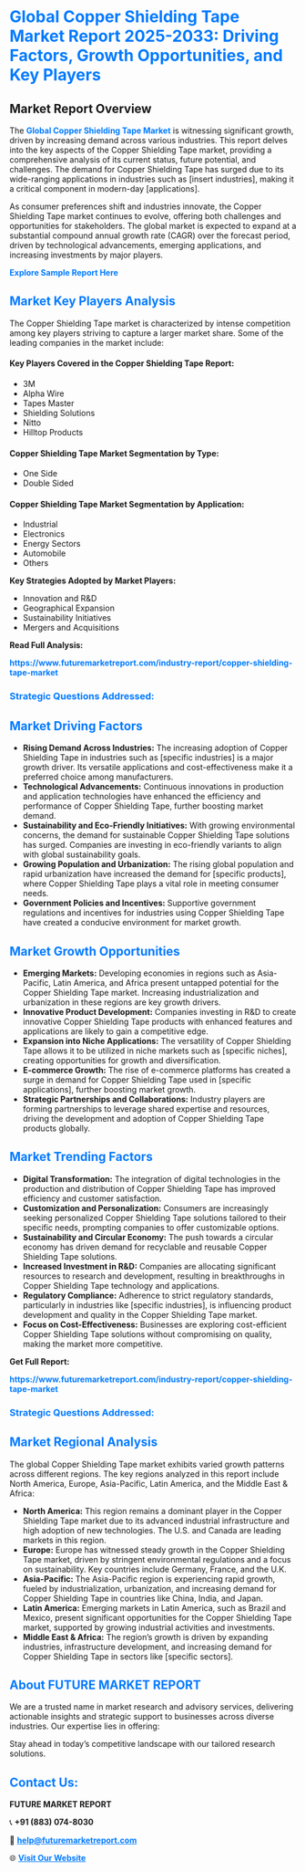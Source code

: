 <h1 style="color: #007BFF;">Global Copper Shielding Tape Market Report 2025-2033: Driving Factors, Growth Opportunities, and Key Players</h1>

<section id="overview">
<h2>Market Report Overview</h2>
<p>The <a href="https://www.futuremarketreport.com/industry-report/copper-shielding-tape-market" style="color: #007BFF; text-decoration: none;"><strong>Global Copper Shielding Tape Market</strong></a> is witnessing significant growth, driven by increasing demand across various industries. This report delves into the key aspects of the Copper Shielding Tape market, providing a comprehensive analysis of its current status, future potential, and challenges. The demand for Copper Shielding Tape has surged due to its wide-ranging applications in industries such as [insert industries], making it a critical component in modern-day [applications].</p>
<p>As consumer preferences shift and industries innovate, the Copper Shielding Tape market continues to evolve, offering both challenges and opportunities for stakeholders. The global market is expected to expand at a substantial compound annual growth rate (CAGR) over the forecast period, driven by technological advancements, emerging applications, and increasing investments by major players.</p>
</section>

<section id="overview">
<p><a href="https://www.futuremarketreport.com/request-sample/reportId=85938" style="color: #007BFF; text-decoration: none;"><strong>Explore Sample Report Here</strong></a></p>
</section>

<section id="key-players">
<h2 style="color: #007BFF;">Market Key Players Analysis</h2>
<p>The Copper Shielding Tape market is characterized by intense competition among key players striving to capture a larger market share. Some of the leading companies in the market include:</p>
<h4>Key Players Covered in the Copper Shielding Tape Report:</h4>
<ul><li>3M</li><li>Alpha Wire</li><li>Tapes Master</li><li>Shielding Solutions</li><li>Nitto</li><li>Hilltop Products</li></ul>
<h4>Copper Shielding Tape Market Segmentation by Type:</h4>
<ul><li>One Side</li><li>Double Sided</li></ul>

<h4>Copper Shielding Tape Market Segmentation by Application:</h4>
<ul><li>Industrial</li><li>Electronics</li><li>Energy Sectors</li><li>Automobile</li><li>Others</li></ul>
<p><strong>Key Strategies Adopted by Market Players:</strong></p>
<ul>
<li>Innovation and R&D</li>
<li>Geographical Expansion</li>
<li>Sustainability Initiatives</li>
<li>Mergers and Acquisitions</li>
</ul>
</section>

<section>
<p><strong>Read Full Analysis: </strong></p><a href="https://www.futuremarketreport.com/industry-report/copper-shielding-tape-market" style="color: #007BFF; text-decoration: none;"><strong>https://www.futuremarketreport.com/industry-report/copper-shielding-tape-market</strong></a>
<h3 style="color: #007BFF;">Strategic Questions Addressed:</h3>
</section>

<section id="driving-factors">
<h2 style="color: #007BFF;">Market Driving Factors</h2>
<ul>
<li><strong>Rising Demand Across Industries:</strong> The increasing adoption of Copper Shielding Tape in industries such as [specific industries] is a major growth driver. Its versatile applications and cost-effectiveness make it a preferred choice among manufacturers.</li>
<li><strong>Technological Advancements:</strong> Continuous innovations in production and application technologies have enhanced the efficiency and performance of Copper Shielding Tape, further boosting market demand.</li>
<li><strong>Sustainability and Eco-Friendly Initiatives:</strong> With growing environmental concerns, the demand for sustainable Copper Shielding Tape solutions has surged. Companies are investing in eco-friendly variants to align with global sustainability goals.</li>
<li><strong>Growing Population and Urbanization:</strong> The rising global population and rapid urbanization have increased the demand for [specific products], where Copper Shielding Tape plays a vital role in meeting consumer needs.</li>
<li><strong>Government Policies and Incentives:</strong> Supportive government regulations and incentives for industries using Copper Shielding Tape have created a conducive environment for market growth.</li>
</ul>
</section>

<section id="growth-opportunities">
<h2 style="color: #007BFF;">Market Growth Opportunities</h2>
<ul>
<li><strong>Emerging Markets:</strong> Developing economies in regions such as Asia-Pacific, Latin America, and Africa present untapped potential for the Copper Shielding Tape market. Increasing industrialization and urbanization in these regions are key growth drivers.</li>
<li><strong>Innovative Product Development:</strong> Companies investing in R&D to create innovative Copper Shielding Tape products with enhanced features and applications are likely to gain a competitive edge.</li>
<li><strong>Expansion into Niche Applications:</strong> The versatility of Copper Shielding Tape allows it to be utilized in niche markets such as [specific niches], creating opportunities for growth and diversification.</li>
<li><strong>E-commerce Growth:</strong> The rise of e-commerce platforms has created a surge in demand for Copper Shielding Tape used in [specific applications], further boosting market growth.</li>
<li><strong>Strategic Partnerships and Collaborations:</strong> Industry players are forming partnerships to leverage shared expertise and resources, driving the development and adoption of Copper Shielding Tape products globally.</li>
</ul>
</section>

<section id="trending-factors">
<h2 style="color: #007BFF;">Market Trending Factors</h2>
<ul>
<li><strong>Digital Transformation:</strong> The integration of digital technologies in the production and distribution of Copper Shielding Tape has improved efficiency and customer satisfaction.</li>
<li><strong>Customization and Personalization:</strong> Consumers are increasingly seeking personalized Copper Shielding Tape solutions tailored to their specific needs, prompting companies to offer customizable options.</li>
<li><strong>Sustainability and Circular Economy:</strong> The push towards a circular economy has driven demand for recyclable and reusable Copper Shielding Tape solutions.</li>
<li><strong>Increased Investment in R&D:</strong> Companies are allocating significant resources to research and development, resulting in breakthroughs in Copper Shielding Tape technology and applications.</li>
<li><strong>Regulatory Compliance:</strong> Adherence to strict regulatory standards, particularly in industries like [specific industries], is influencing product development and quality in the Copper Shielding Tape market.</li>
<li><strong>Focus on Cost-Effectiveness:</strong> Businesses are exploring cost-efficient Copper Shielding Tape solutions without compromising on quality, making the market more competitive.</li>
</ul>
</section>

<section>
<p><strong>Get Full Report: </strong></p><a href="https://www.futuremarketreport.com/industry-report/copper-shielding-tape-market" style="color: #007BFF; text-decoration: none;"><strong>https://www.futuremarketreport.com/industry-report/copper-shielding-tape-market</strong></a>
<h3 style="color: #007BFF;">Strategic Questions Addressed:</h3>
</section>


<section id="regional-analysis">
<h2 style="color: #007BFF;">Market Regional Analysis</h2>
<p>The global Copper Shielding Tape market exhibits varied growth patterns across different regions. The key regions analyzed in this report include North America, Europe, Asia-Pacific, Latin America, and the Middle East & Africa:</p>
<ul>
<li><strong>North America:</strong> This region remains a dominant player in the Copper Shielding Tape market due to its advanced industrial infrastructure and high adoption of new technologies. The U.S. and Canada are leading markets in this region.</li>
<li><strong>Europe:</strong> Europe has witnessed steady growth in the Copper Shielding Tape market, driven by stringent environmental regulations and a focus on sustainability. Key countries include Germany, France, and the U.K.</li>
<li><strong>Asia-Pacific:</strong> The Asia-Pacific region is experiencing rapid growth, fueled by industrialization, urbanization, and increasing demand for Copper Shielding Tape in countries like China, India, and Japan.</li>
<li><strong>Latin America:</strong> Emerging markets in Latin America, such as Brazil and Mexico, present significant opportunities for the Copper Shielding Tape market, supported by growing industrial activities and investments.</li>
<li><strong>Middle East & Africa:</strong> The region’s growth is driven by expanding industries, infrastructure development, and increasing demand for Copper Shielding Tape in sectors like [specific sectors].</li>
</ul>
</section>

<footer>
<h2 style="color: #007BFF;">About FUTURE MARKET REPORT</h2>
<p>We are a trusted name in market research and advisory services, delivering actionable insights and strategic support to businesses across diverse industries. Our expertise lies in offering:</p>

<p>Stay ahead in today’s competitive landscape with our tailored research solutions.</p>

<h2 style="color: #007BFF;">Contact Us:</h2>
<p><strong>FUTURE MARKET REPORT</strong></p>
<p>📞 <strong>+91 (883) 074-8030</strong></p>
<p>📧 <strong><a href="mailto:help@futuremarketreport.com" style="color: #007BFF;">help@futuremarketreport.com</a></strong></p>
<p>🌐 <strong><a href="https://www.futuremarketreport.com/" style="color: #007BFF;">Visit Our Website</a></strong></p>
</footer>